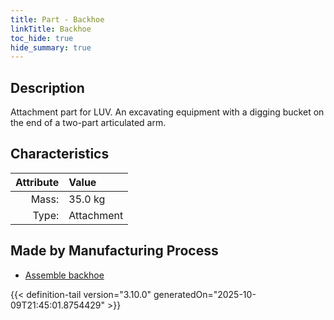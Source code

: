 ```yaml
---
title: Part - Backhoe
linkTitle: Backhoe
toc_hide: true
hide_summary: true
---
```

<!-- This is generated by the MarsSim HelpGenertor, do not edit. -->

## Description
Attachment part for LUV. An excavating equipment with a digging bucket on the end of a two-part articulated arm.

## Characteristics

| Attribute      | Value |
|--------:|:------|
|Mass:|35.0 kg|
|Type:|Attachment|

## Made by Manufacturing Process

- [Assemble backhoe](/docs/definitions/process/assemble-backhoe)




{{< definition-tail version="3.10.0" generatedOn="2025-10-09T21:45:01.8754429" >}}



